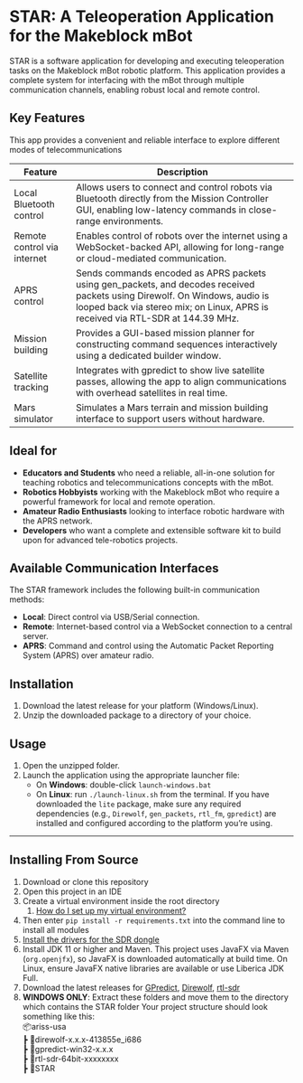 # STAR: A Teleoperation Application for the Makeblock mBot
STAR is a software application for developing and executing teleoperation tasks on the Makeblock mBot robotic platform. This application provides a complete system for interfacing with the mBot through multiple communication channels, enabling robust local and remote control.

## Key Features
This app provides a convenient and reliable interface to explore different modes of telecommunications

|           Feature             |Description  |
|------------------------------|--------------|
Local Bluetooth control       |Allows users to connect and control robots via Bluetooth directly from the Mission Controller GUI, enabling low-latency commands in close-range environments.
Remote control via internet   |Enables control of robots over the internet using a WebSocket-backed API, allowing for long-range or cloud-mediated communication.
APRS control                  |Sends commands encoded as APRS packets using gen_packets, and decodes received packets using Direwolf. On Windows, audio is looped back via stereo mix; on Linux, APRS is received via RTL-SDR at 144.39 MHz.
Mission building              |Provides a GUI-based mission planner for constructing command sequences interactively using a dedicated builder window.
Satellite tracking            |	Integrates with gpredict to show live satellite passes, allowing the app to align communications with overhead satellites in real time.
Mars simulator                | Simulates a Mars terrain and mission building interface to support users without hardware.

## Ideal for
- **Educators and Students** who need a reliable, all-in-one solution for teaching robotics and telecommunications concepts with the mBot.
- **Robotics Hobbyists** working with the Makeblock mBot who require a powerful framework for local and remote operation.
- **Amateur Radio Enthusiasts** looking to interface robotic hardware with the APRS network.
- **Developers** who want a complete and extensible software kit to build upon for advanced tele-robotics projects.

##  Available Communication Interfaces
The STAR framework includes the following built-in communication methods:

- **Local**: Direct control via USB/Serial connection.
- **Remote**: Internet-based control via a WebSocket connection to a central server.
- **APRS**: Command and control using the Automatic Packet Reporting System (APRS) over amateur radio.

## Installation
1. Download the latest release for your platform (Windows/Linux).
2. Unzip the downloaded package to a directory of your choice.

## Usage
1. Open the unzipped folder.
2. Launch the application using the appropriate launcher file:
   - On **Windows**: double-click `launch-windows.bat`
   - On **Linux**: run `./launch-linux.sh` from the terminal.
If you have downloaded the `lite` package, make sure any required dependencies (e.g., `Direwolf`, `gen_packets`, `rtl_fm`, `gpredict`) are installed and configured according to the platform you’re using.

---
## Installing From Source
1. Download or clone this repository
2. Open this project in an IDE
3. Create a virtual environment inside the root directory
    1. [How do I set up my virtual environment?](https://gist.github.com/MichaelCurrin/3a4d14ba1763b4d6a1884f56a01412b7)
5. Then enter `pip install -r requirements.txt` into the command line to install all modules
6. [Install the drivers for the SDR dongle](https://www.rtl-sdr.com/rtl-sdr-quick-start-guide/)
7. Install JDK 11 or higher and Maven. This project uses JavaFX via Maven (`org.openjfx`), so JavaFX is downloaded automatically at build time. On Linux, ensure JavaFX native libraries are available or use Liberica JDK Full.
8. Download the latest releases for [GPredict](https://github.com/csete/gpredict), [Direwolf](https://github.com/wb2osz/direwolf), [rtl-sdr](https://ftp.osmocom.org/binaries/windows/rtl-sdr/)
9. **WINDOWS ONLY**: Extract these folders and move them to the directory which contains the STAR folder
Your project structure should look something like this:\
📦ariss-usa\
 ┣ 📂direwolf-x.x.x-413855e_i686\
 ┣ 📂gpredict-win32-x.x.x\
 ┣ 📂rtl-sdr-64bit-xxxxxxxx\
 ┣ 📂STAR

